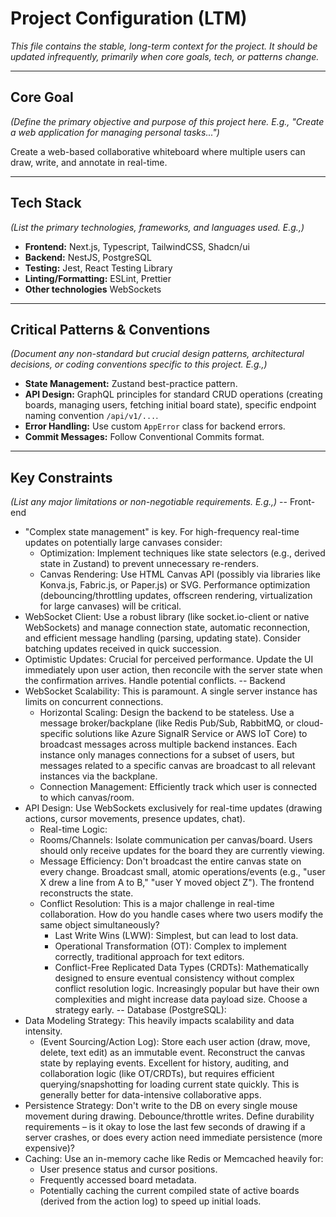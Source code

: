 # Project Configuration (LTM)

*This file contains the stable, long-term context for the project.*
*It should be updated infrequently, primarily when core goals, tech, or patterns change.*

---

## Core Goal

*(Define the primary objective and purpose of this project here. E.g., "Create a web application for managing personal tasks...")*

Create a web-based collaborative whiteboard where multiple users can draw, write, and annotate in real-time.


---

## Tech Stack

*(List the primary technologies, frameworks, and languages used. E.g.,)*
*   **Frontend:** Next.js, Typescript, TailwindCSS, Shadcn/ui
*   **Backend:** NestJS, PostgreSQL
*   **Testing:** Jest, React Testing Library
*   **Linting/Formatting:** ESLint, Prettier
*   **Other technologies** WebSockets

---

## Critical Patterns & Conventions

*(Document any non-standard but crucial design patterns, architectural decisions, or coding conventions specific to this project. E.g.,)*
*   **State Management:** Zustand best-practice pattern.
*   **API Design:** GraphQL principles for standard CRUD operations (creating boards, managing users, fetching initial board state), specific endpoint naming convention `/api/v1/...`.
*   **Error Handling:** Use custom `AppError` class for backend errors.
*   **Commit Messages:** Follow Conventional Commits format.

---

## Key Constraints

*(List any major limitations or non-negotiable requirements. E.g.,)*
-- Front-end
*   "Complex state management" is key. For high-frequency real-time updates on potentially large canvases consider:
    *   Optimization: Implement techniques like state selectors (e.g., derived state in Zustand) to prevent unnecessary re-renders.
    *   Canvas Rendering: Use HTML Canvas API (possibly via libraries like Konva.js, Fabric.js, or Paper.js) or SVG. Performance optimization (debouncing/throttling updates, offscreen rendering, virtualization for large canvases) will be critical.
*   WebSocket Client: Use a robust library (like socket.io-client or native WebSockets) and manage connection state, automatic reconnection, and efficient message handling (parsing, updating state). Consider batching updates received in quick succession.
*   Optimistic Updates: Crucial for perceived performance. Update the UI immediately upon user action, then reconcile with the server state when the confirmation arrives. Handle potential conflicts.
-- Backend
*   WebSocket Scalability: This is paramount. A single server instance has limits on concurrent connections.
    *   Horizontal Scaling: Design the backend to be stateless. Use a message broker/backplane (like Redis Pub/Sub, RabbitMQ, or cloud-specific solutions like Azure SignalR Service or AWS IoT Core) to broadcast messages across multiple backend instances. Each instance only manages connections for a subset of users, but messages related to a specific canvas are broadcast to all relevant instances via the backplane.
    *   Connection Management: Efficiently track which user is connected to which canvas/room.
*   API Design:
Use WebSockets exclusively for real-time updates (drawing actions, cursor movements, presence updates, chat).
    *   Real-time Logic:
    *   Rooms/Channels: Isolate communication per canvas/board. Users should only receive updates for the board they are currently viewing.
    *   Message Efficiency: Don't broadcast the entire canvas state on every change. Broadcast small, atomic operations/events (e.g., "user X drew a line from A to B," "user Y moved object Z"). The frontend reconstructs the state.
    *   Conflict Resolution: This is a major challenge in real-time collaboration. How do you handle cases where two users modify the same object simultaneously?
        *   Last Write Wins (LWW): Simplest, but can lead to lost data.
        *   Operational Transformation (OT): Complex to implement correctly, traditional approach for text editors.
        *   Conflict-Free Replicated Data Types (CRDTs): Mathematically designed to ensure eventual consistency without complex conflict resolution logic. Increasingly popular but have their own complexities and might increase data payload size. Choose a strategy early.
-- Database (PostgreSQL):
*   Data Modeling Strategy: This heavily impacts scalability and data intensity.
    *   (Event Sourcing/Action Log): Store each user action (draw, move, delete, text edit) as an immutable event. Reconstruct the canvas state by replaying events. Excellent for history, auditing, and collaboration logic (like OT/CRDTs), but requires efficient querying/snapshotting for loading current state quickly. This is generally better for data-intensive collaborative apps.
*   Persistence Strategy: Don't write to the DB on every single mouse movement during drawing. Debounce/throttle writes. Define durability requirements – is it okay to lose the last few seconds of drawing if a server crashes, or does every action need immediate persistence (more expensive)?
*   Caching: Use an in-memory cache like Redis or Memcached heavily for:
    *   User presence status and cursor positions.
    *   Frequently accessed board metadata.
    *   Potentially caching the current compiled state of active boards (derived from the action log) to speed up initial loads.